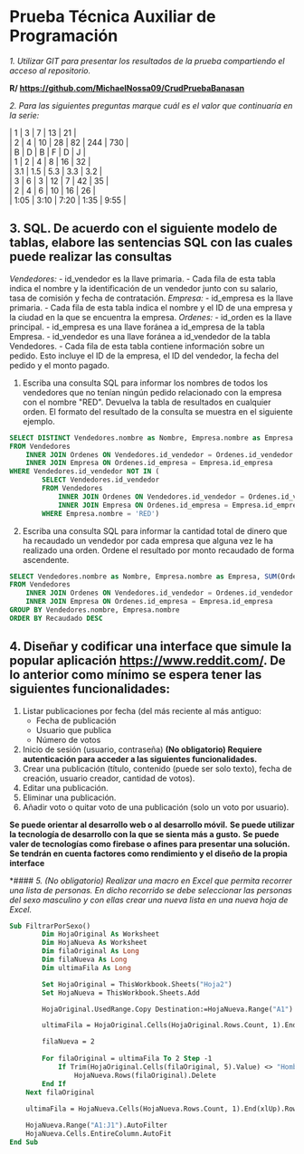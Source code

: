 # Prueba Técnica Auxiliar de Programación

*1.	Utilizar GIT para presentar los resultados de la prueba compartiendo el acceso al repositorio.*


**R/ https://github.com/MichaelNossa09/CrudPruebaBanasan**

*2.	Para las siguientes preguntas marque cuál es el valor que continuaría en la serie:*

| 1 | 3 | 7 | 13 | 21 |  
| 2 | 4 | 10 | 28 | 82 | 244 | 730 |  
| B | D | B | F | D | J |  
| 1 | 2 | 4 | 8 | 16 | 32 |  
| 3.1 | 1.5 | 5.3 | 3.3 | 3.2 |  
| 3 | 6 | 3 | 12 | 7 | 42 | 35 |  
| 2 | 4 | 6 | 10 | 16 | 26 |  
| 1:05 | 3:10 | 7:20 | 1:35 | 9:55 |   


## 3.	SQL. De acuerdo con el siguiente modelo de tablas, elabore las sentencias SQL con las cuales puede realizar las consultas 
 
*Vendedores:*
    - id_vendedor es la llave primaria. 
    - Cada fila de esta tabla indica el nombre y la identificación de un vendedor junto con su salario, tasa de comisión y fecha de contratación.
*Empresa:*
    - id_empresa es la llave primaria.
    - Cada fila de esta tabla indica el nombre y el ID de una empresa y la ciudad en la que se encuentra la empresa.
*Ordenes:*
    - id_orden es la llave principal.
    - id_empresa es una llave foránea a id_empresa de la tabla Empresa.
    - id_vendedor es una llave foránea a id_vendedor de la tabla Vendedores.
    - Cada fila de esta tabla contiene información sobre un pedido. Esto incluye el ID de la empresa, el ID del vendedor, la fecha del pedido y el monto pagado.

1. Escriba una consulta SQL para informar los nombres de todos los vendedores que no tenían ningún pedido relacionado con la empresa con el nombre "RED". Devuelva la tabla de resultados en cualquier orden. El formato del resultado de la consulta se muestra en el siguiente ejemplo.

```sql
SELECT DISTINCT Vendedores.nombre as Nombre, Empresa.nombre as Empresa
FROM Vendedores
	INNER JOIN Ordenes ON Vendedores.id_vendedor = Ordenes.id_vendedor
	INNER JOIN Empresa ON Ordenes.id_empresa = Empresa.id_empresa
WHERE Vendedores.id_vendedor NOT IN (
    	SELECT Vendedores.id_vendedor
    	FROM Vendedores
    		INNER JOIN Ordenes ON Vendedores.id_vendedor = Ordenes.id_vendedor
    		INNER JOIN Empresa ON Ordenes.id_empresa = Empresa.id_empresa
    	WHERE Empresa.nombre = 'RED')
```

2. Escriba una consulta SQL para informar la cantidad total de dinero que ha recaudado un vendedor por cada empresa que alguna vez le ha realizado una orden. Ordene el resultado por monto recaudado de forma ascendente.

```sql
SELECT Vendedores.nombre as Nombre, Empresa.nombre as Empresa, SUM(Ordenes.qty) as Recaudado
FROM Vendedores
	INNER JOIN Ordenes ON Vendedores.id_vendedor = Ordenes.id_vendedor
	INNER JOIN Empresa ON Ordenes.id_empresa = Empresa.id_empresa
GROUP BY Vendedores.nombre, Empresa.nombre
ORDER BY Recaudado DESC
```

## 4. Diseñar y codificar una interface que simule la popular aplicación https://www.reddit.com/. De lo anterior como mínimo se espera tener las siguientes funcionalidades:
1. Listar publicaciones por fecha (del más reciente al más antiguo:
    * Fecha de publicación
    * Usuario que publica
    * Número de votos
2.	Inicio de sesión (usuario, contraseña) 
**(No obligatorio) Requiere autenticación para acceder a las siguientes funcionalidades.**  
3. Crear una publicación (título, contenido (puede ser solo texto), fecha de creación, usuario creador, cantidad de votos).
4. Editar una publicación.
5. Eliminar una publicación.
6. Añadir voto o quitar voto de una publicación (solo un voto por usuario).

**Se puede orientar al desarrollo web o al desarrollo móvil.**
**Se puede utilizar la tecnología de desarrollo con la que se sienta más a gusto.**
**Se puede valer de tecnologías como firebase o afines para presentar una solución.**
**Se tendrán en cuenta factores como rendimiento y el diseño de la propia interface**


*#### *5.	(No obligatorio) Realizar una macro en Excel que permita recorrer una lista de personas. En dicho recorrido se debe seleccionar las personas del sexo masculino y con ellas crear una nueva lista en una nueva hoja de Excel.*

```vb
Sub FiltrarPorSexo()
        Dim HojaOriginal As Worksheet
        Dim HojaNueva As Worksheet
        Dim filaOriginal As Long
        Dim filaNueva As Long
        Dim ultimaFila As Long

        Set HojaOriginal = ThisWorkbook.Sheets("Hoja2")
        Set HojaNueva = ThisWorkbook.Sheets.Add

        HojaOriginal.UsedRange.Copy Destination:=HojaNueva.Range("A1")

        ultimaFila = HojaOriginal.Cells(HojaOriginal.Rows.Count, 1).End(xlUp).Row

        filaNueva = 2
	   
        For filaOriginal = ultimaFila To 2 Step -1
            If Trim(HojaOriginal.Cells(filaOriginal, 5).Value) <> "Hombre" Then
                HojaNueva.Rows(filaOriginal).Delete
        End If
    Next filaOriginal
	   
    ultimaFila = HojaNueva.Cells(HojaNueva.Rows.Count, 1).End(xlUp).Row

    HojaNueva.Range("A1:J1").AutoFilter
    HojaNueva.Cells.EntireColumn.AutoFit
End Sub
```


